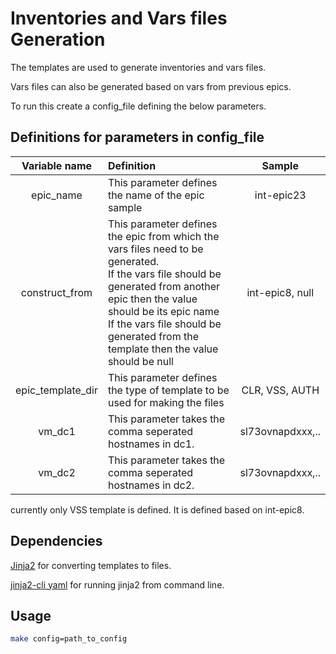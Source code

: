 # Inventories and Vars files Generation

The templates are used to generate inventories and vars files.

Vars files can also be generated based on vars from previous epics.

To run this create a config_file defining the below parameters.
## Definitions for parameters in config_file
|Variable name      | Definition           | Sample        |
|:-----------------:|:-------------------- |:-------------:|
|epic_name          |This parameter defines the name of the epic sample|int-epic23|
|construct_from      |This parameter defines the epic from which the vars files need to be generated.<br>If the vars file should be generated from another epic then the value should be its epic name<br>If the vars file should be generated from the template then the value should be null|int-epic8, null|
|epic_template_dir  |This parameter defines the type of template to be used for making the files|CLR, VSS, AUTH|
|vm_dc1             |This parameter takes the comma seperated hostnames in dc1. |sl73ovnapdxxx,..|
|vm_dc2             |This parameter takes the comma seperated hostnames in dc2. |sl73ovnapdxxx,..|

currently only VSS template is defined. It is defined based on int-epic8.

## Dependencies
[Jinja2](http://jinja.pocoo.org/docs/2.10/intro/) for converting templates to files.

[jinja2-cli yaml](https://github.com/mattrobenolt/jinja2-cli) for running jinja2 from command line.

## Usage
```bash
make config=path_to_config
```
